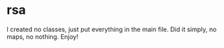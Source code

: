 # rsa

I created no classes, just put everything in the main file. Did it simply, no maps, no nothing. Enjoy!


